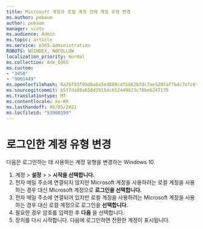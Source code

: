 ```yaml
---
title: Microsoft 계정과 로컬 계정 간에 계정 유형 변경
ms.author: pebaum
author: pebaum
manager: scotv
ms.audience: Admin
ms.topic: article
ms.service: o365-administration
ROBOTS: NOINDEX, NOFOLLOW
localization_priority: Normal
ms.collection: Adm_O365
ms.custom:
- "3450"
- "9001449"
ms.openlocfilehash: 8a26f93f89d6aba5ed889cdfb862bfdc7ae520faffbdc7efc6778a38c8ba12af
ms.sourcegitcommit: b5f7da89a650d2915dc652449623c78be6247175
ms.translationtype: MT
ms.contentlocale: ko-KR
ms.lasthandoff: 08/05/2021
ms.locfileid: "53968599"
---
```

# <a name="change-the-account-type-that-you-sign-in-with"></a>로그인한 계정 유형 변경

다음은 로그인하는 데 사용하는 계정 유형을 변경하는 Windows 10.

1. 계정   >  **설정**  >    >  **시작을 선택합니다.**
2. 전자 메일 주소에 연결되지 않지만 Microsoft 계정을 사용하려는 로컬 계정을 사용하는 경우 대신 Microsoft 계정으로 **로그인을 선택합니다.**
3. 전자 메일 주소에 연결되어 있지만 로컬 계정을 사용하려는 Microsoft 계정을 사용하는 경우 대신 로컬 계정으로 로그인을 **선택합니다.**
4. 필요한 경우 암호를 입력한 후 **다음** 을 선택합니다.
5. 장치를 다시 시작합니다. 다음에 로그인하면 전환한 계정이 표시됩니다.